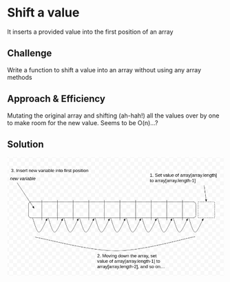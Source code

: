 # Shift a value
It inserts a provided value into the first position of an array

## Challenge
Write a function to shift a value into an array without using any array methods

## Approach & Efficiency
Mutating the original array and shifting (ah-hah!) all the values over by one to make room for the new value. Seems to be O(n)...?

## Solution
![ArrayReverse](../../assets/arrayShift.png)